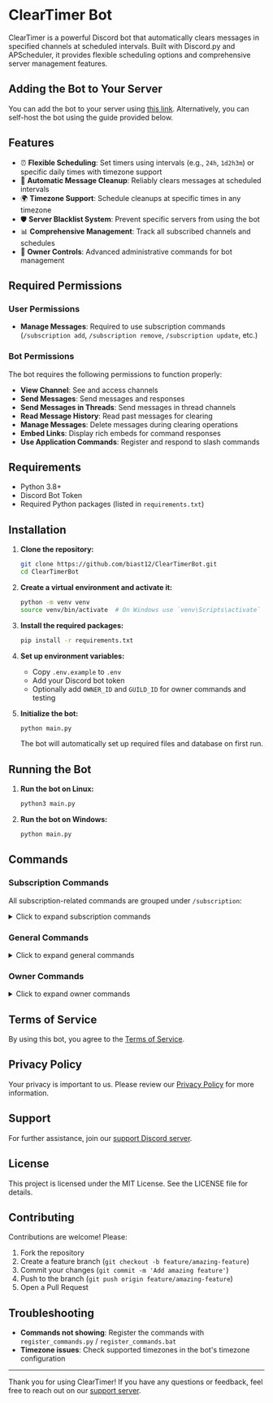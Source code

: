 # ClearTimer Bot

ClearTimer is a powerful Discord bot that automatically clears messages in specified channels at scheduled intervals. Built with Discord.py and APScheduler, it provides flexible scheduling options and comprehensive server management features.

## Adding the Bot to Your Server

You can add the bot to your server using [this link](https://discord.com/oauth2/authorize?client_id=1290353946308775987&permissions=277025483776&integration_type=0&scope=bot). Alternatively, you can self-host the bot using the guide provided below.

## Features

- ⏰ **Flexible Scheduling**: Set timers using intervals (e.g., `24h`, `1d2h3m`) or specific daily times with timezone support
- 🔄 **Automatic Message Cleanup**: Reliably clears messages at scheduled intervals
- 🌍 **Timezone Support**: Schedule cleanups at specific times in any timezone
- 🛡️ **Server Blacklist System**: Prevent specific servers from using the bot
- 📊 **Comprehensive Management**: Track all subscribed channels and schedules
- 🔐 **Owner Controls**: Advanced administrative commands for bot management

## Required Permissions

### User Permissions

- **Manage Messages**: Required to use subscription commands (`/subscription add`, `/subscription remove`, `/subscription update`, etc.)

### Bot Permissions

The bot requires the following permissions to function properly:

- **View Channel**: See and access channels
- **Send Messages**: Send messages and responses
- **Send Messages in Threads**: Send messages in thread channels
- **Read Message History**: Read past messages for clearing
- **Manage Messages**: Delete messages during clearing operations
- **Embed Links**: Display rich embeds for command responses
- **Use Application Commands**: Register and respond to slash commands

## Requirements

- Python 3.8+
- Discord Bot Token
- Required Python packages (listed in `requirements.txt`)

## Installation

1. **Clone the repository:**

    ```sh
    git clone https://github.com/biast12/ClearTimerBot.git
    cd ClearTimerBot
    ```

2. **Create a virtual environment and activate it:**

    ```sh
    python -m venv venv
    source venv/bin/activate  # On Windows use `venv\Scripts\activate`
    ```

3. **Install the required packages:**

    ```sh
    pip install -r requirements.txt
    ```

4. **Set up environment variables:**
    - Copy `.env.example` to `.env`
    - Add your Discord bot token
    - Optionally add `OWNER_ID` and `GUILD_ID` for owner commands and testing

5. **Initialize the bot:**

    ```sh
    python main.py
    ```

    The bot will automatically set up required files and database on first run.

## Running the Bot

1. **Run the bot on Linux:**

    ```sh
    python3 main.py
    ```

2. **Run the bot on Windows:**

    ```sh
    python main.py
    ```

## Commands

### Subscription Commands

All subscription-related commands are grouped under `/subscription`:

<details>
<summary>Click to expand subscription commands</summary>

#### `/subscription add [timer] [target_channel] [ignored_target]`

Subscribe a channel to automatic message deletion. Requires `Manage Messages` permission.

- **Parameters:**
  - `timer`: Timer format (e.g., `24h`, `1d12h30m`, or `15:30 EST`)
  - `target_channel` (optional): Channel to clear - defaults to current channel if not specified
  - `ignored_target` (optional): Message ID/link or user mention/ID to ignore during clearing
- **Timer Formats:**
  - **Intervals:** `24h`, `1d`, `30m`, `1d12h30m` (combine days, hours, minutes)
  - **Daily schedule:** `15:30 EST`, `09:00 PST` (specific time with timezone)
- **Examples:**
  - `/subscription add 12h` - Clear current channel every 12 hours
  - `/subscription add 1d #announcements` - Clear #announcements daily
  - `/subscription add 09:00 EST #general` - Clear #general every day at 9 AM EST
  - `/subscription add 24h #general 123456789` - Clear #general daily, ignoring message 123456789
  - `/subscription add 6h #general @JohnDoe` - Clear #general every 6 hours, ignoring JohnDoe's messages

#### `/subscription remove [target_channel]`

Unsubscribe a channel from automatic message deletion. Requires `Manage Messages` permission.

- **Parameters:**
  - `target_channel` (optional): Channel to unsubscribe - defaults to current channel if not specified
- **Examples:**
  - `/subscription remove` - Stop clearing current channel
  - `/subscription remove #general` - Stop clearing #general

#### `/subscription info [target_channel]`

View detailed subscription information for a channel.

- **Parameters:**
  - `target_channel` (optional): Channel to check - defaults to current channel if not specified
- **Shows:**
  - Channel mention and subscription status
  - Timer configuration (interval or daily schedule)
  - Next scheduled clear time (both absolute and relative)
  - List of ignored message IDs (first 5 + count of remaining)
  - List of ignored users with mentions (first 5 + count of remaining)
  - Available management commands for the subscription
- **Examples:**
  - `/subscription info` - View info for current channel
  - `/subscription info #general` - View info for #general

#### `/subscription ignore [target] [target_channel]`

Toggle a message or user to be ignored during channel clearing. Requires `Manage Messages` permission.

- **Parameters:**
  - `target`: Message ID/link or user mention/ID to toggle ignore status
  - `target_channel` (optional): Defaults to current channel if not specified
- **Supports:**
  - **Messages:** Provide message ID or Discord message link
  - **Users:** Provide user mention (@username) or user ID
- **Examples:**
  - `/subscription ignore 123456789` - Toggle ignore status for message in current channel
  - `/subscription ignore https://discord.com/channels/.../123456789` - Toggle using message link
  - `/subscription ignore @JohnDoe` - Toggle ignore status for a user's messages
  - `/subscription ignore 987654321 #general` - Toggle ignore status for user ID in #general

#### `/subscription list`

List all active subscriptions in the current server.

- **Shows:**
  - All subscribed channels with their names
  - Timer configuration for each channel
  - Next clear time for each channel (with relative time)
  - Total number of ignored entities (messages + users) per channel
  - Helpful tip to use `/subscription info` for detailed channel information
- **Example:**
  - `/subscription list` - Display all active subscriptions in the server

#### `/subscription clear [target_channel]`

Manually trigger a message clear for a subscribed channel. Requires `Manage Messages` permission.

- **Parameters:**
  - `target_channel` (optional): Channel to clear - defaults to current channel if not specified
- **Examples:**
  - `/subscription clear` - Manually clear current channel
  - `/subscription clear #general` - Manually clear #general

#### `/subscription skip [target_channel]`

Skip the next scheduled clear for a channel. Requires `Manage Messages` permission.

- **Parameters:**
  - `target_channel` (optional): Channel to skip - defaults to current channel if not specified
- **Use Cases:**
  - Important ongoing discussion that shouldn't be interrupted
  - Temporary need to preserve channel history
  - Postponing clear during special events
- **Examples:**
  - `/subscription skip` - Skip next clear for current channel
  - `/subscription skip #general` - Skip next clear for #general

#### `/subscription update [timer] [target_channel] [ignored_target]`

Update the timer for an existing subscription. Requires `Manage Messages` permission.

- **Parameters:**
  - `timer`: New timer format (e.g., `24h`, `1d12h30m`, or `15:30 EST`)
  - `target_channel` (optional): Channel to update - defaults to current channel if not specified
  - `ignored_target` (optional): Message ID/link or user mention/ID to add to ignore list during update
- **Examples:**
  - `/subscription update 12h` - Change current channel's timer to 12 hours
  - `/subscription update 2d #general` - Change #general's timer to 2 days
  - `/subscription update 09:00 PST #announcements` - Update to daily at 9 AM PST
  - `/subscription update 6h #general 123456789` - Update timer and add ignored message
  - `/subscription update 3h #general @JohnDoe` - Update timer and add ignored user

</details>

### General Commands

<details>
<summary>Click to expand general commands</summary>

#### `/ping`

Check the bot's response latency to Discord servers.

#### `/help`

Display comprehensive help information including commands, timer formats, and useful links.

</details>

### Owner Commands

<details>
<summary>Click to expand owner commands</summary>

These commands are restricted to the bot owner for administrative purposes. All owner commands are under the `/owner` group:

#### `/owner cache_stats`

View cache statistics and performance metrics.

#### `/owner stats`

Display comprehensive bot statistics including server count, user count, and resource usage.

#### `/owner list`

Display all servers and channels with active subscriptions.

#### `/owner force_unsub [target_id]`

Force unsubscribe a server or channel from message deletion.

#### `/owner blacklist_add [server_id]`

Add a server to the blacklist, preventing it from using the bot.

#### `/owner blacklist_remove [server_id]`

Remove a server from the blacklist.

#### `/owner blacklist_list`

Display all blacklisted servers.

#### `/owner reload_cache`

Reload all caches from database to sync with database changes.

#### `/owner error_lookup [error_id]`

Look up detailed information about a specific error by its ID.

#### `/owner error_delete [error_id]`

Delete a specific error from the database by its ID.

#### `/owner error_list [limit]`

List recent errors from the database (default: 10, max: 25).

#### `/owner error_clear`

Clear all errors from the database.

</details>

## Terms of Service

By using this bot, you agree to the [Terms of Service](https://biast12.info/cleartimer/termsofservice).

## Privacy Policy

Your privacy is important to us. Please review our [Privacy Policy](https://biast12.info/cleartimer/privacypolicy) for more information.

## Support

For further assistance, join our [support Discord server](https://discord.com/invite/ERFffj9Qs7).

## License

This project is licensed under the MIT License. See the LICENSE file for details.

## Contributing

Contributions are welcome! Please:

1. Fork the repository
2. Create a feature branch (`git checkout -b feature/amazing-feature`)
3. Commit your changes (`git commit -m 'Add amazing feature'`)
4. Push to the branch (`git push origin feature/amazing-feature`)
5. Open a Pull Request

## Troubleshooting

- **Commands not showing**: Register the commands with `register_commands.py` / `register_commands.bat`
- **Timezone issues**: Check supported timezones in the bot's timezone configuration

---

Thank you for using ClearTimer! If you have any questions or feedback, feel free to reach out on our [support server](biast12.com/support).
